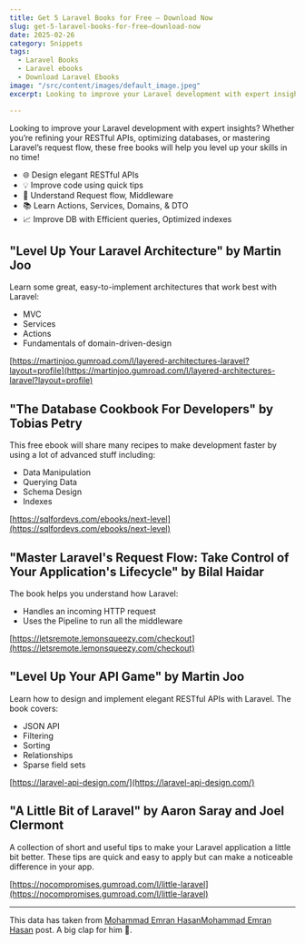 ```yaml
---
title: Get 5 Laravel Books for Free – Download Now
slug: get-5-laravel-books-for-free–download-now
date: 2025-02-26
category: Snippets
tags:
  - Laravel Books
  - Laravel ebooks
  - Download Laravel Ebooks
image: "/src/content/images/default_image.jpeg"
excerpt: Looking to improve your Laravel development with expert insights? Whether you’re refining your RESTful APIs, optimizing databases, or mastering Laravel’s request flow, these free books will help you level up your skills in no time!

---
```


Looking to improve your Laravel development with expert insights? Whether you’re refining your RESTful APIs, optimizing databases, or mastering Laravel’s request flow, these free books will help you level up your skills in no time!

- 🌐 Design elegant RESTful APIs
- 💡 Improve code using quick tips
- 🔄 Understand Request flow, Middleware
- 📚 Learn Actions, Services, Domains, & DTO
- 📈 Improve DB with Efficient queries, Optimized indexes


## "Level Up Your Laravel Architecture" by Martin Joo 

Learn some great, easy-to-implement architectures that work best with Laravel: 

- MVC
- Services
- Actions
- Fundamentals of domain-driven-design

[https://martinjoo.gumroad.com/l/layered-architectures-laravel?layout=profile](https://martinjoo.gumroad.com/l/layered-architectures-laravel?layout=profile)


## "The Database Cookbook For Developers" by Tobias Petry 

This free ebook will share many recipes to make development faster by using a lot of advanced stuff including: 

- Data Manipulation
- Querying Data
- Schema Design
- Indexes

[https://sqlfordevs.com/ebooks/next-level](https://sqlfordevs.com/ebooks/next-level)

## "Master Laravel's Request Flow: Take Control of Your Application's Lifecycle" by Bilal Haidar 

The book helps you understand how Laravel:

- Handles an incoming HTTP request
- Uses the Pipeline to run all the middleware

[https://letsremote.lemonsqueezy.com/checkout](https://letsremote.lemonsqueezy.com/checkout)

## "Level Up Your API Game" by Martin Joo 

Learn how to design and implement elegant RESTful APIs with Laravel. The book covers: 

- JSON API
- Filtering
- Sorting
- Relationships
- Sparse field sets

[https://laravel-api-design.com/](https://laravel-api-design.com/)

## "A Little Bit of Laravel" by Aaron Saray and Joel Clermont

A collection of short and useful tips to make your Laravel application a little bit better. These tips are quick and easy to apply but can make a noticeable difference in your app. 

[https://nocompromises.gumroad.com/l/little-laravel](https://nocompromises.gumroad.com/l/little-laravel)


---

This data has taken from [Mohammad Emran HasanMohammad Emran Hasan](https://www.linkedin.com/posts/phpfour_5-free-books-on-laravel-to-design-elegant-activity-7292542426928295936-r0-o?utm_source=share&utm_medium=member_desktop&rcm=ACoAAAi1M8sBDIdOUd2W0eZSmQ1c6TL43MTeANs) post. A big clap for him 👏. 
